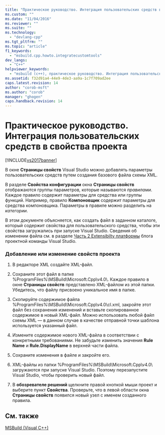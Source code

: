 ```yaml
---
title: "Практическое руководство. Интеграция пользовательских средств в свойства проекта | Microsoft Docs"
ms.custom: ""
ms.date: "11/04/2016"
ms.reviewer: ""
ms.suite: ""
ms.technology: 
  - "devlang-cpp"
ms.tgt_pltfrm: ""
ms.topic: "article"
f1_keywords: 
  - "msbuild.cpp.howto.integratecustomtools"
dev_langs: 
  - "C++"
helpviewer_keywords: 
  - "msbuild (c++), практическое руководство. Интеграция пользовательских средств"
ms.assetid: f32d91a4-44e9-4de3-aa9a-1c7f709ad2ee
caps.latest.revision: 14
author: "corob-msft"
ms.author: "corob"
manager: "ghogen"
caps.handback.revision: 14
---
```

# Практическое руководство. Интеграция пользовательских средств в свойства проекта
[!INCLUDE[vs2017banner](../assembler/inline/includes/vs2017banner.md)]

В окне **Страницы свойств** Visual Studio можно добавлять параметры пользовательских средств путем создания базового файла схемы XML.  
  
 В разделе **Свойства конфигурации** окна **Страницы свойств** отображаются группы параметров, которые называются *правилами*.  Каждое правило содержит параметры для средства или группы функций.  Например, правило **Компоновщик** содержит параметры для средства компоновщика.  Параметры в правиле можно разделить на *категории*.  
  
 В этом документе объясняется, как создать файл в заданном каталоге, который содержит свойства для пользовательского средства, чтобы эти свойства загружались при запуске Visual Studio.  Сведения об изменении файла см. в разделе [Часть 2 Extensibilty платформы](http://go.microsoft.com/fwlink/?LinkID=191489) блога проектной команды Visual Studio.  
  
### Добавление или изменение свойств проекта  
  
1.  В редакторе XML создайте XML\-файл.  
  
2.  Сохраните этот файл в папке %ProgramFiles%\\MSBuild\\Microsoft.Cpp\\v4.0\\.  Каждое правило в окне **Страницы свойств** представлено XML\-файлом из этой папки.  Убедитесь, что файлу присвоено уникальное имя в папке.  
  
3.  Скопируйте содержимое файла %ProgramFiles%\\MSBuild\\Microsoft.Cpp\\v4.0\\cl.xml, закройте этот файл без сохранения изменений и вставьте скопированное содержимое в новый XML\-файл.  Можно использовать любой файл схемы XML — в данном случае в качестве отправной точки шаблона используется указанный файл.  
  
4.  Измените содержимое нового XML\-файла в соответствии с конкретными требованиями.  Не забудьте изменить значения **Rule Name** и **Rule.DisplayName** в верхней части файла.  
  
5.  Сохраните изменения в файле и закройте его.  
  
6.  XML\-файлы из папки %ProgramFiles%\\MSBuild\\Microsoft.Cpp\\v4.0\\ загружаются при запуске Visual Studio.  Поэтому перезапустите Visual Studio, чтобы проверить новый файл.  
  
7.  В **обозревателе решений** щелкните правой кнопкой мыши проект и выберите пункт **Свойства**.  Проверьте, что в левой области окна **Страницы свойств** появился новый узел с именем созданного правила.  
  
## См. также  
 [MSBuild \(Visual C\+\+\)](../Topic/MSBuild%20\(Visual%20C++\).md)